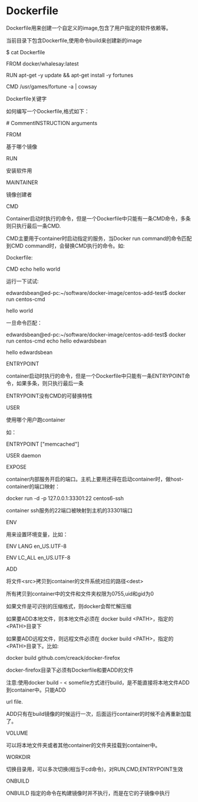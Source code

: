 # Dockerfile

Dockerfile用来创建一个自定义的image,包含了用户指定的软件依赖等。

当前目录下包含Dockerfile,使用命令build来创建新的image

$ cat Dockerfile

FROM docker/whalesay:latest

RUN apt-get -y update && apt-get install -y fortunes

CMD /usr/games/fortune -a \| cowsay

Dockerfile关键字

如何编写一个Dockerfile,格式如下：

\# CommentINSTRUCTION arguments

FROM

基于哪个镜像

RUN

安装软件用

MAINTAINER

镜像创建者

CMD

Container启动时执行的命令，但是一个Dockerfile中只能有一条CMD命令，多条则只执行最后一条CMD.

CMD主要用于container时启动指定的服务，当Docker run command的命令匹配到CMD command时，会替换CMD执行的命令。如:

Dockerfile:

CMD echo hello world

运行一下试试:

edwardsbean@ed-pc:~/software/docker-image/centos-add-test$ docker run centos-cmd

hello world

一旦命令匹配：

edwardsbean@ed-pc:~/software/docker-image/centos-add-test$ docker run centos-cmd echo hello edwardsbean

hello edwardsbean

ENTRYPOINT

container启动时执行的命令，但是一个Dockerfile中只能有一条ENTRYPOINT命令，如果多条，则只执行最后一条

ENTRYPOINT没有CMD的可替换特性

USER

使用哪个用户跑container

如：

ENTRYPOINT \["memcached"\]

USER daemon

EXPOSE

container内部服务开启的端口。主机上要用还得在启动container时，做host-container的端口映射：

docker run -d -p 127.0.0.1:33301:22 centos6-ssh

container ssh服务的22端口被映射到主机的33301端口

ENV

用来设置环境变量，比如：

ENV LANG en\_US.UTF-8

ENV LC\_ALL en\_US.UTF-8

ADD

将文件&lt;src&gt;拷贝到container的文件系统对应的路径&lt;dest&gt;

所有拷贝到container中的文件和文件夹权限为0755,uid和gid为0

如果文件是可识别的压缩格式，则docker会帮忙解压缩

如果要ADD本地文件，则本地文件必须在 docker build &lt;PATH&gt;，指定的&lt;PATH&gt;目录下

如果要ADD远程文件，则远程文件必须在 docker build &lt;PATH&gt;，指定的&lt;PATH&gt;目录下。比如:

docker build github.com/creack/docker-firefox

docker-firefox目录下必须有Dockerfile和要ADD的文件

注意:使用docker build - &lt; somefile方式进行build，是不能直接将本地文件ADD到container中。只能ADD

url file.

ADD只有在build镜像的时候运行一次，后面运行container的时候不会再重新加载了。

VOLUME

可以将本地文件夹或者其他container的文件夹挂载到container中。

WORKDIR

切换目录用，可以多次切换\(相当于cd命令\)，对RUN,CMD,ENTRYPOINT生效

ONBUILD

ONBUILD 指定的命令在构建镜像时并不执行，而是在它的子镜像中执行


